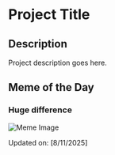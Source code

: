 # Project Title

## Description

Project description goes here.

## Meme of the Day

### Huge difference
![Meme Image](https://i.redd.it/vvz7hozunmhf1.png)

Updated on: [8/11/2025]